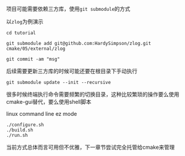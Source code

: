 项目可能需要依赖三方库，使用`git submodule`的方式

以`zlog`为例演示

```shell
cd tutorial

git submodule add git@github.com:HardySimpson/zlog.git cmake/05/external/zlog

git commit -am "msg"
```

后续需要更新三方库的时候可能还要在根目录下手动执行

```shell
git submodule update --init --recursive
```

很多时候终端执行命令需要频繁的切换目录，这种比较繁琐的操作要么使用cmake-gui替代，要么使用shell脚本

linux command line ez mode

```shell
./configure.sh
./build.sh
./run.sh
```

当前方式总体而言可用但不优雅，下一章节尝试完全托管给cmake来管理